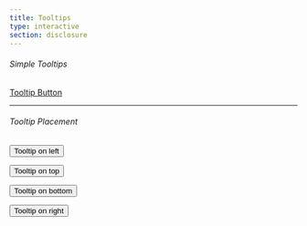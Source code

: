 ```yaml
---
title: Tooltips
type: interactive
section: disclosure
---
```


###### Simple Tooltips

<a href="#" class="btn btn-default" data-toggle="tooltip" title="Here's a bit of helper text.">Tooltip Button</a>

---

###### Tooltip Placement

<button type="button" class="btn btn-default" data-toggle="tooltip" data-placement="left" title="Tooltip on left">Tooltip on left</button>

<button type="button" class="btn btn-default" data-toggle="tooltip" data-placement="top" title="Tooltip on top">Tooltip on top</button>

<button type="button" class="btn btn-default" data-toggle="tooltip" data-placement="bottom" title="Tooltip on bottom">Tooltip on bottom</button>

<button type="button" class="btn btn-default" data-toggle="tooltip" data-placement="right" title="Tooltip on right">Tooltip on right</button>